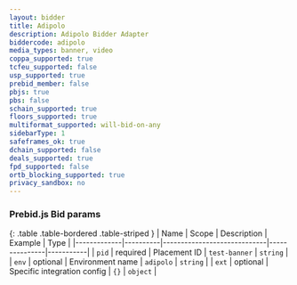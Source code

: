 ```yaml
---
layout: bidder
title: Adipolo
description: Adipolo Bidder Adapter
biddercode: adipolo
media_types: banner, video
coppa_supported: true
tcfeu_supported: false
usp_supported: true
prebid_member: false
pbjs: true
pbs: false
schain_supported: true
floors_supported: true
multiformat_supported: will-bid-on-any
sidebarType: 1
safeframes_ok: true
dchain_supported: false
deals_supported: true
fpd_supported: false
ortb_blocking_supported: true
privacy_sandbox: no
---
```


### Prebid.js Bid params

{: .table .table-bordered .table-striped }
| Name        | Scope    | Description                 | Example       | Type      |
|-------------|----------|-----------------------------|---------------|-----------|
| `pid`       | required | Placement ID                | `test-banner` | `string`  |
| `env`       | optional | Environment name            | `adipolo`     | `string`  |
| `ext`       | optional | Specific integration config | `{}`          | `object`  |

